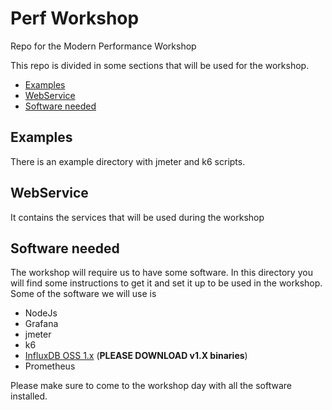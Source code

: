 # Perf Workshop
Repo for the Modern Performance Workshop

This repo is divided in some sections that will be used for the workshop.

- [Examples](./examples/README.MD)
- [WebService](./webservice/README.md)
- [Software needed](./software/README.md)

## Examples
There is an example directory with jmeter and k6 scripts.

## WebService
It contains the services that will be used during the workshop

## Software needed
The workshop will require us to have some software. In this directory you will find some instructions to get it and set it up to be used in the workshop.
Some of the software we will use is
- NodeJs
- Grafana
- jmeter
- k6
- [InfluxDB OSS 1.x](https://www.influxdata.com/downloads/) (**PLEASE DOWNLOAD v1.X binaries**)
- Prometheus


Please make sure to come to the workshop day with all the software installed.
